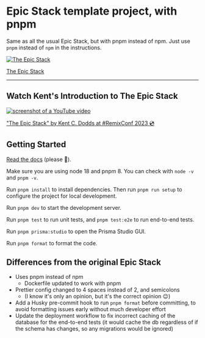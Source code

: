 # Epic Stack template project, with pnpm

Same as all the usual Epic Stack, but with pnpm instead of npm. Just use `pnpm`
instead of `npm` in the instructions.

[![The Epic Stack](https://github-production-user-asset-6210df.s3.amazonaws.com/1500684/246885449-1b00286c-aa3d-44b2-9ef2-04f694eb3592.png)](https://www.epicweb.dev/epic-stack)

[The Epic Stack](https://www.epicweb.dev/epic-stack)

<hr />

## Watch Kent's Introduction to The Epic Stack

[![screenshot of a YouTube video](https://github-production-user-asset-6210df.s3.amazonaws.com/1500684/242088051-6beafa78-41c6-47e1-b999-08d3d3e5cb57.png)](https://www.youtube.com/watch?v=yMK5SVRASxM)

["The Epic Stack" by Kent C. Dodds at #RemixConf 2023 💿](https://www.youtube.com/watch?v=yMK5SVRASxM)

## Getting Started

[Read the docs](https://github.com/epicweb-dev/epic-stack/blob/main/docs)
(please 🙏).

Make sure you are using node 18 and pnpm 8. You can check with `node -v` and
`pnpm -v`.

Run `pnpm install` to install dependencies. Then run `pnpm run setup` to
configure the project for local development.

Run `pnpm dev` to start the development server.

Run `pnpm test` to run unit tests, and `pnpm test:e2e` to run end-to-end tests.

Run `pnpm prisma:studio` to open the Prisma Studio GUI.

Run `pnpm format` to format the code.

## Differences from the original Epic Stack

-   Uses pnpm instead of npm
    -   Dockerfile updated to work with pnpm
-   Prettier config changed to 4 spaces instead of 2, and semicolons
    -   (I know it's only an opinion, but it's the correct opinion 😉)
-   Add a Husky pre-commit hook to run `pnpm format` before committing, to avoid
    formatting issues early without much developer effort
-   Update the deployment workflow to fix incorrect caching of the database for
    the end-to-end tests (it would cache the db regardless of if the schema has
    changes, so any migrations would be ignored)
